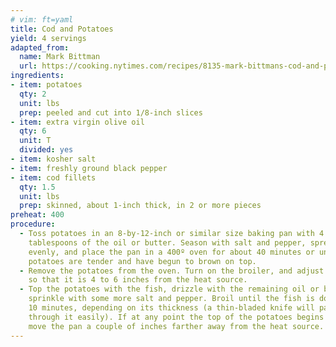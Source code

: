 ```yaml
---
# vim: ft=yaml
title: Cod and Potatoes
yield: 4 servings
adapted_from:
  name: Mark Bittman
  url: https://cooking.nytimes.com/recipes/8135-mark-bittmans-cod-and-potatoes
ingredients:
- item: potatoes
  qty: 2
  unit: lbs
  prep: peeled and cut into 1/8-inch slices
- item: extra virgin olive oil
  qty: 6
  unit: T
  divided: yes
- item: kosher salt
- item: freshly ground black pepper
- item: cod fillets
  qty: 1.5
  unit: lbs
  prep: skinned, about 1-inch thick, in 2 or more pieces
preheat: 400
procedure:
  - Toss potatoes in an 8-by-12-inch or similar size baking pan with 4
    tablespoons of the oil or butter. Season with salt and pepper, spread
    evenly, and place the pan in a 400º oven for about 40 minutes or until
    potatoes are tender and have begun to brown on top.
  - Remove the potatoes from the oven. Turn on the broiler, and adjust the rack
    so that it is 4 to 6 inches from the heat source.
  - Top the potatoes with the fish, drizzle with the remaining oil or butter and
    sprinkle with some more salt and pepper. Broil until the fish is done, 6 to
    10 minutes, depending on its thickness (a thin-bladed knife will pass
    through it easily). If at any point the top of the potatoes begins to burn,
    move the pan a couple of inches farther away from the heat source.
---
```

